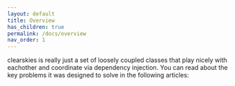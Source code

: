 ```yaml
---
layout: default
title: Overview
has_children: true
permalink: /docs/overview
nav_order: 1
---
```


clearskies is really just a set of loosely coupled classes that play nicely with eachother and coordinate via dependency injection.  You can read about the key problems it was designed to solve in the following articles:
